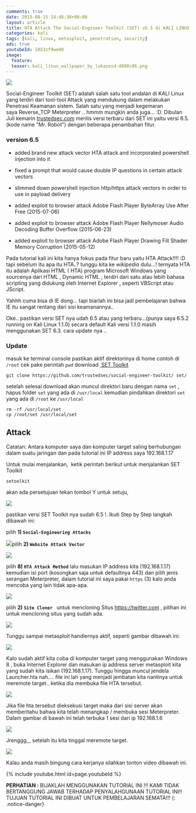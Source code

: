```yaml
---
comments: true
date: 2015-08-15 14:48:38+00:00
layout: article
title: HTA Attack The Social-Engineer Toolkit (SET) v6.5 di KALI LINUX
categories: kali
tags: [kali, linux, metasploit, penetration, security]
ads: true
youtubeId: iR53zf9weO8
image:
  feature:
  teaser: kali_linux_wallpaper_by_lukazoid-d800c86.png
---
```


![](http://i64.tinypic.com/ipr22a.jpg)

Social-Engineer Toolkit (SET) adalah salah satu tool andalan di KALI Linux yang terdiri dari tool-tool Attack yang mendukung dalam melakukan Penetrasi Keamanan sistem. Salah satu yang menjadi kegemaran saya Reverse_TCP Meterpreter .. hmmm mungkin anda juga... :D. Dibulan Juli kemarin [trustedsec.com](http://trustedsec.com) merilis versi terbaru dari SET ini yaitu versi 6.5.(kode name "Mr. Robot") dengan beberapa penambahan fitur.

<!-- more -->



### version 6.5







  * added brand new attack vector HTA attack and incorporated powershell injection into it


  * fixed a prompt that would cause double IP questions in certain attack vectors


  * slimmed down powershell injection http/https attack vectors in order to use in payload delivery


  * added exploit to browser attack Adobe Flash Player ByteArray Use After Free (2015-07-06)


  * added exploit to browser attack Adobe Flash Player Nellymoser Audio Decoding Buffer Overflow (2015-06-23)


  * added exploit to browser attack Adobe Flash Player Drawing Fill Shader Memory Corruption (2015-05-12)



Pada tutorial kali ini kita hanya fokus pada fitur baru yaitu HTA Attack!!!! :D tapi sebelum itu apa itu HTA..? tunggu kita ke _wikipedia_ dulu...! ternyata HTA itu adalah Aplikasi HTML ( HTA ​​) program Microsoft Windows yang sourcenya dari HTML , Dynamic HTML , terdiri dari satu atau lebih bahasa scripting yang didukung oleh Internet Explorer , seperti VBScript atau JScript.

Yahhh cuma bisa di IE dong... tapi biarlah ini bisa jadi pembelajaran bahwa IE itu sangat rentang dari sisi keamanannya..


Oke.. pastikan versi SET nya udah 6.5 atau yang terbaru...(punya saya 6.5.2 running on Kali Linux 1.1.0) secara default Kali versi 1.1.0 masih menggunakan SET 6.3. cara update nya ..



### Update



masuk ke terminal console pastikan aktif direktorinya di home contoh di `/root` cek pake perintah `pwd` download [ SET Toolkit](https://www.trustedsec.com/social-engineer-toolkit/)



    git clone https://github.com/trustedsec/social-engineer-toolkit/ set/



setelah selesai download akan muncul direktori baru dengan nama `set` , hapus folder `set` yang ada di `/usr/local` kemudian pindahkan direktori `set` yang ada di `/root` ke `/usr/local`



    rm -rf /usr/local/set
    cp /root/set /usr/local/set





## Attack



Catatan: Antara komputer saya dan komputer target saling berhubungan dalam suatu jaringan dan pada tutorial ini IP address saya 192.168.1.17

Untuk mulai menjalankan,  ketik perintah berikut untuk menjalankan SET Toolkit



    setoolkit



akan ada persetujuan tekan tombol Y untuk setuju,

[![](http://i713.photobucket.com/albums/ww134/upamisterlobal/Screenshot%20from%202015-08-15%20082511_zpsvignmkij.png)](http://i713.photobucket.com/albums/ww134/upamisterlobal/Screenshot%20from%202015-08-15%20082511_zpsvignmkij.png)

pastikan versi SET Toolkit nya sudah 6.5 !. Ikuti Step by Step langkah dibawah ini:

pilih **1) `Social-Engineering Attacks`**

[![](http://i713.photobucket.com/albums/ww134/upamisterlobal/Screenshot%20from%202015-08-15%20082516_zpsyfacbh0g.png)](http://i713.photobucket.com/albums/ww134/upamisterlobal/Screenshot%20from%202015-08-15%20082516_zpsyfacbh0g.png)pilih **2) `Website Attack Vector`**

[![](http://i713.photobucket.com/albums/ww134/upamisterlobal/Screenshot%20from%202015-08-15%20082531_zpsgzw7benq.png)](http://i713.photobucket.com/albums/ww134/upamisterlobal/Screenshot%20from%202015-08-15%20082531_zpsgzw7benq.png)

pilih **8) `HTA Attack Method`** lalu masukan IP address kita (192.168.1.17) kemudian isi port (kosongkan saja untuk defaultnya 443) dan pilih jenis serangan Meterpreter, dalam tutorial ini saya pakai `https` (3) kalo anda mencoba yang lain tidak apa-apa.

[![](http://i713.photobucket.com/albums/ww134/upamisterlobal/Screenshot%20from%202015-08-15%20082615_zpsc2fnmch7.png)](http://i713.photobucket.com/albums/ww134/upamisterlobal/Screenshot%20from%202015-08-15%20082615_zpsc2fnmch7.png)

pilih **2) `Site Cloner `** untuk mencloning Situs https://twitter.com , pilihan ini untuk mencloning situs yang sudah ada.

[![](http://i713.photobucket.com/albums/ww134/upamisterlobal/Screenshot%20from%202015-08-15%20082616_zpsk514ekjr.png)](http://i713.photobucket.com/albums/ww134/upamisterlobal/Screenshot%20from%202015-08-15%20082616_zpsk514ekjr.png)

Tunggu sampai metasploit handlernya aktif, seperti gambar dibawah ini:

[![](http://i713.photobucket.com/albums/ww134/upamisterlobal/Screenshot%20from%202015-08-15%20082725_zpsvdz4fvdw.png)](http://i713.photobucket.com/albums/ww134/upamisterlobal/Screenshot%20from%202015-08-15%20082725_zpsvdz4fvdw.png)

Kalo sudah aktif kita coba di komputer target yang menggunakan Windows 8 , buka Internet Explorer dan masukan ip address server metasploit kita yang sudah kita isikan (192.168.1.17). Tunggu hingga muncul jendela Launcher.hta nah.... file ini lah yang menjadi jembatan kita nantinya untuk meremote target.. ketika dia membuka file HTA tersebut.

[![](http://i713.photobucket.com/albums/ww134/upamisterlobal/Screenshot%20from%202015-08-15%20082751_zpsou8g26qb.png)](http://i713.photobucket.com/albums/ww134/upamisterlobal/Screenshot%20from%202015-08-15%20082751_zpsou8g26qb.png)


Jika file hta tersebut dieksekusi target maka dari sisi server akan memberitahu bahwa kita telah menangkap / membuka sesi Meterpreter. Dalam gambar di bawah ini telah terbuka 1 sesi dari ip 192.168.1.6

[![](http://i713.photobucket.com/albums/ww134/upamisterlobal/Screenshot%20from%202015-08-15%20082849_zpszgahmwu0.png)](http://i713.photobucket.com/albums/ww134/upamisterlobal/Screenshot%20from%202015-08-15%20082849_zpszgahmwu0.png)

Jrenggg,,, setelah itu kita tinggal meremote target.

[![](http://i713.photobucket.com/albums/ww134/upamisterlobal/Screenshot%20from%202015-08-15%20082851_zps8rnhefqg.png)](http://i713.photobucket.com/albums/ww134/upamisterlobal/Screenshot%20from%202015-08-15%20082851_zps8rnhefqg.png)

Kalau anda masih bingung cara kerjanya silahkan tonton video dibawah ini.



{% include youtube.html id=page.youtubeId %}





**PERHATIAN :** BIJAKLAH MENGGUNAKAN TUTORIAL INI !!! KAMI TIDAK BERTANGGUNG JAWAB TERHADAP PENYALAHGUNAAN TUTORIAL INI!! TUJUAN TUTORIAL INI DIBUAT UNTUK PEMBELAJARAN SEMATA!!!
{: .notice-danger}
